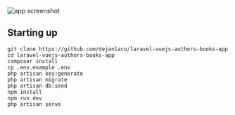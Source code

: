 ![app screenshot](https://user-images.githubusercontent.com/18518676/71575351-ecb2a300-2aec-11ea-80c7-f08ae0115e60.png)

## Starting up

<pre><code>git clone https://github.com/dejanlaco/laravel-vuejs-authors-books-app
cd laravel-vuejs-authors-books-app
composer install
cp .env.example .env
php artisan key:generate
php artisan migrate
php artisan db:seed
npm install
npm run dev
php artisan serve</code></pre>
